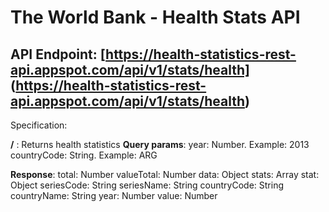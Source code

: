 # The World Bank - Health Stats API

## API Endpoint: [https://health-statistics-rest-api.appspot.com/api/v1/stats/health] (https://health-statistics-rest-api.appspot.com/api/v1/stats/health)

Specification:

<strong>/</strong> :
Returns health statistics 
  <strong>Query params</strong>:
    year: Number. Example: 2013
    countryCode: String. Example: ARG

  <strong>Response</strong>:
    total: Number
    valueTotal: Number
    data: Object
      stats: Array
        stat: Object 
          seriesCode: String
          seriesName: String
          countryCode: String
          countryName: String
          year: Number
          value: Number
